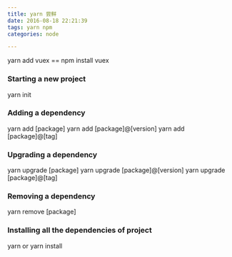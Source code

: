 ```yaml
---
title: yarn 尝鲜
date: 2016-08-18 22:21:39
tags: yarn npm
categories: node

---
```


yarn add vuex
== npm install vuex

### Starting a new project
yarn init

### Adding a dependency
yarn add [package]
yarn add [package]@[version]
yarn add [package]@[tag]

### Upgrading a dependency
yarn upgrade [package]
yarn upgrade [package]@[version]
yarn upgrade [package]@[tag]

### Removing a dependency
yarn remove [package]

### Installing all the dependencies of project
yarn
or
yarn install
